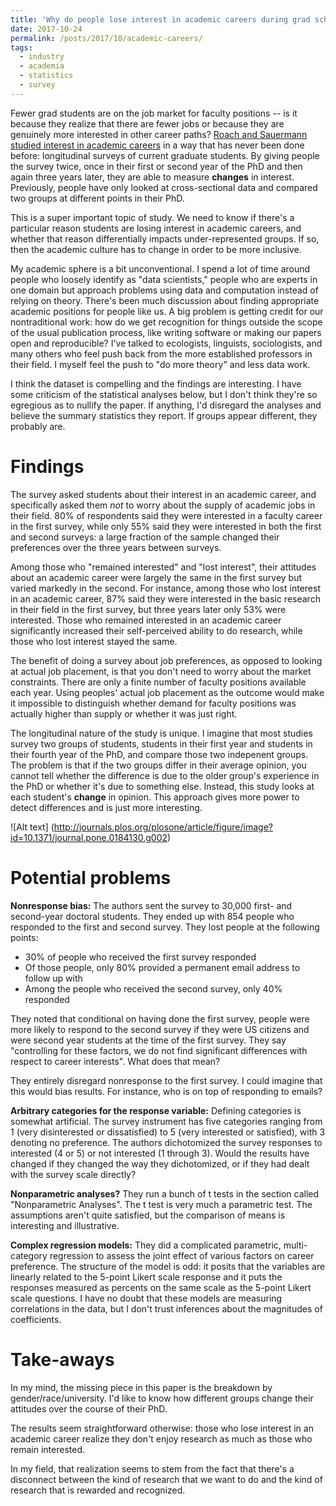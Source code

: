 ```yaml
---
title: 'Why do people lose interest in academic careers during grad school?'
date: 2017-10-24
permalink: /posts/2017/10/academic-careers/
tags:
  - industry
  - academia
  - statistics
  - survey
---
```


Fewer grad students are on the job market for faculty positions -- is it because they realize that there are fewer jobs or because they are genuinely more interested in other career paths? [Roach and Sauermann studied interest in academic careers](https://doi.org/10.1371/journal.pone.0184130) in a way that has never been done before: longitudinal surveys of current graduate students. By giving people the survey twice, once in their first or second year of the PhD and then again three years later, they are able to measure **changes** in interest. Previously, people have only looked at cross-sectional data and compared two groups at different points in their PhD.

This is a super important topic of study. We need to know if there's a particular reason students are losing interest in academic careers, and whether that reason differentially impacts under-represented groups. If so, then the academic culture has to change in order to be more inclusive.

My academic sphere is a bit unconventional. I spend a lot of time around people who loosely identify as "data scientists," people who are experts in one domain but approach problems using data and computation instead of relying on theory. There's been much discussion about finding appropriate academic positions for people like us. A big problem is getting credit for our nontraditional work: how do we get recognition for things outside the scope of the usual publication process, like writing software or making our papers open and reproducible? I've talked to ecologists, linguists, sociologists, and many others who feel push back from the more established professors in their field. I myself feel the push to "do more theory" and less data work.

I think the dataset is compelling and the findings are interesting. I have some criticism of the statistical analyses below, but I don't think they're so egregious as to nullify the paper. If anything, I'd disregard the analyses and believe the summary statistics they report. If groups appear different, they probably are.

Findings
========

The survey asked students about their interest in an academic career, and specifically asked them *not* to worry about the supply of academic jobs in their field.
80% of respondents said they were interested in a faculty career in the first survey, while only 55% said they were interested in both the first and second surveys: a large fraction of the sample changed their preferences over the three years between surveys.

Among those who "remained interested" and "lost interest", their attitudes about an academic career were largely the same in the first survey but varied markedly in the second. For instance, among those who lost interest in an academic career, 87% said they were interested in the basic research in their field in the first survey, but three years later only 53% were interested. Those who remained interested in an academic career significantly increased their self-perceived ability to do research, while those who lost interest stayed the same.

The benefit of doing a survey about job preferences, as opposed to looking at actual job placement, is that you don't need to worry about the market constraints. There are only a finite number of faculty positions available each year. Using peoples' actual job placement as the outcome would make it impossible to distinguish whether demand for faculty positions was actually higher than supply or whether it was just right.

The longitudinal nature of the study is unique. I imagine that most studies survey two groups of students, students in their first year and students in their fourth year of the PhD, and compare those two indepenent groups. The problem is that if the two groups differ in their average opinion, you cannot tell whether the difference is due to the older group's experience in the PhD or whether it's due to something else. Instead, this study looks at each student's **change** in opinion. This approach gives more power to detect differences and is just more interesting.

![Alt text]
(http://journals.plos.org/plosone/article/figure/image?id=10.1371/journal.pone.0184130.g002)


Potential problems
==================

**Nonresponse bias:** The authors sent the survey to 30,000 first- and second-year doctoral students. They ended up with 854 people who responded to the first and second survey. They lost people at the following points:
- 30% of people who received the first survey responded
- Of those people, only 80% provided a permanent email address to follow up with
- Among the people who received the second survey, only 40% responded

They noted that conditional on having done the first survey, people were more likely to respond to the second survey if they were US citizens and were second year students at the time of the first survey. They say "controlling for these factors, we do not find significant differences with respect to career interests". What does that mean?

They entirely disregard nonresponse to the first survey. I could imagine that this would bias results. For instance, who is on top of responding to emails?

**Arbitrary categories for the response variable:** Defining categories is somewhat artificial. The survey instrument has five categories ranging from 1 (very disinterested or dissatisfied) to 5 (very interested or satisfied), with 3 denoting no preference. The authors dichotomized the survey responses to interested (4 or 5) or not interested (1 through 3). Would the results have changed if they changed the way they dichotomized, or if they had dealt with the survey scale directly?

**Nonparametric analyses?** They run a bunch of t tests in the section called "Nonparametric Analyses". The t test is very much a parametric test. The assumptions aren't quite satisfied, but the comparison of means is interesting and illustrative. 

**Complex regression models:** They did a complicated parametric, multi-category regression to assess the joint effect of various factors on career preference. The structure of the model is odd: it posits that the variables are linearly related to the 5-point Likert scale response and it puts the responses measured as percents on the same scale as the 5-point Likert scale questions. I have no doubt that these models are measuring correlations in the data, but I don't trust inferences about the magnitudes of coefficients.

Take-aways
==========

In my mind, the missing piece in this paper is the breakdown by gender/race/university. I'd like to know how different groups change their attitudes over the course of their PhD.  

The results seem straightforward otherwise: those who lose interest in an academic career realize they don't enjoy research as much as those who remain interested.

In my field, that realization seems to stem from the fact that there's a disconnect between the kind of research that we want to do and the kind of research that is rewarded and recognized.